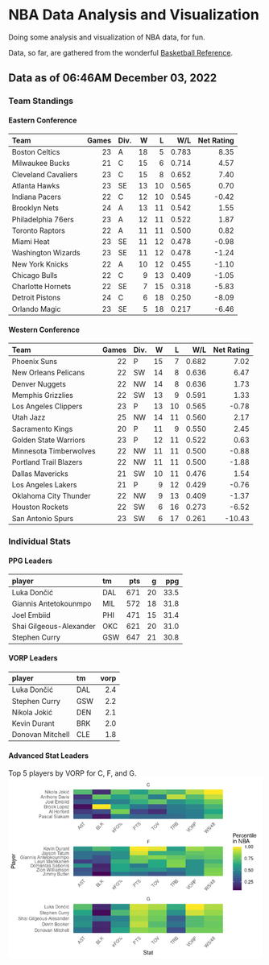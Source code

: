 # NBA Data Analysis and Visualization

Doing some analysis and visualization of NBA data, for fun.

Data, so far, are gathered from the wonderful [Basketball
Reference](https://www.basketball-reference.com/).

## Data as of 06:46AM December 03, 2022

### Team Standings

#### Eastern Conference

| Team                | Games | Div. |   W |   L |   W/L | Net Rating |
|:--------------------|------:|:-----|----:|----:|------:|-----------:|
| Boston Celtics      |    23 | A    |  18 |   5 | 0.783 |       8.35 |
| Milwaukee Bucks     |    21 | C    |  15 |   6 | 0.714 |       4.57 |
| Cleveland Cavaliers |    23 | C    |  15 |   8 | 0.652 |       7.40 |
| Atlanta Hawks       |    23 | SE   |  13 |  10 | 0.565 |       0.70 |
| Indiana Pacers      |    22 | C    |  12 |  10 | 0.545 |      -0.42 |
| Brooklyn Nets       |    24 | A    |  13 |  11 | 0.542 |       1.55 |
| Philadelphia 76ers  |    23 | A    |  12 |  11 | 0.522 |       1.87 |
| Toronto Raptors     |    22 | A    |  11 |  11 | 0.500 |       0.82 |
| Miami Heat          |    23 | SE   |  11 |  12 | 0.478 |      -0.98 |
| Washington Wizards  |    23 | SE   |  11 |  12 | 0.478 |      -1.24 |
| New York Knicks     |    22 | A    |  10 |  12 | 0.455 |      -1.10 |
| Chicago Bulls       |    22 | C    |   9 |  13 | 0.409 |      -1.05 |
| Charlotte Hornets   |    22 | SE   |   7 |  15 | 0.318 |      -5.83 |
| Detroit Pistons     |    24 | C    |   6 |  18 | 0.250 |      -8.09 |
| Orlando Magic       |    23 | SE   |   5 |  18 | 0.217 |      -6.46 |

#### Western Conference

| Team                   | Games | Div. |   W |   L |   W/L | Net Rating |
|:-----------------------|------:|:-----|----:|----:|------:|-----------:|
| Phoenix Suns           |    22 | P    |  15 |   7 | 0.682 |       7.02 |
| New Orleans Pelicans   |    22 | SW   |  14 |   8 | 0.636 |       6.47 |
| Denver Nuggets         |    22 | NW   |  14 |   8 | 0.636 |       1.73 |
| Memphis Grizzlies      |    22 | SW   |  13 |   9 | 0.591 |       1.33 |
| Los Angeles Clippers   |    23 | P    |  13 |  10 | 0.565 |      -0.78 |
| Utah Jazz              |    25 | NW   |  14 |  11 | 0.560 |       2.17 |
| Sacramento Kings       |    20 | P    |  11 |   9 | 0.550 |       2.45 |
| Golden State Warriors  |    23 | P    |  12 |  11 | 0.522 |       0.63 |
| Minnesota Timberwolves |    22 | NW   |  11 |  11 | 0.500 |      -0.88 |
| Portland Trail Blazers |    22 | NW   |  11 |  11 | 0.500 |      -1.88 |
| Dallas Mavericks       |    21 | SW   |  10 |  11 | 0.476 |       1.54 |
| Los Angeles Lakers     |    21 | P    |   9 |  12 | 0.429 |      -0.76 |
| Oklahoma City Thunder  |    22 | NW   |   9 |  13 | 0.409 |      -1.37 |
| Houston Rockets        |    22 | SW   |   6 |  16 | 0.273 |      -6.52 |
| San Antonio Spurs      |    23 | SW   |   6 |  17 | 0.261 |     -10.43 |

### Individual Stats

#### PPG Leaders

| player                  | tm  | pts |   g |  ppg |
|:------------------------|:----|----:|----:|-----:|
| Luka Dončić             | DAL | 671 |  20 | 33.5 |
| Giannis Antetokounmpo   | MIL | 572 |  18 | 31.8 |
| Joel Embiid             | PHI | 471 |  15 | 31.4 |
| Shai Gilgeous-Alexander | OKC | 621 |  20 | 31.0 |
| Stephen Curry           | GSW | 647 |  21 | 30.8 |

#### VORP Leaders

| player           | tm  | vorp |
|:-----------------|:----|-----:|
| Luka Dončić      | DAL |  2.4 |
| Stephen Curry    | GSW |  2.2 |
| Nikola Jokić     | DEN |  2.1 |
| Kevin Durant     | BRK |  2.0 |
| Donovan Mitchell | CLE |  1.8 |

#### Advanced Stat Leaders

Top 5 players by VORP for C, F, and G.
![](README_files/figure-gfm/README-unnamed-chunk-7-1.png)<!-- -->
